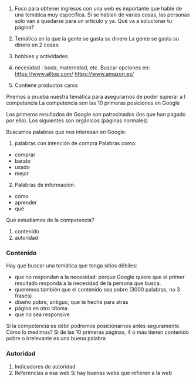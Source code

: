
1. Foco
para obtener ingresos con una web es importante  que hable de una temática muy específica.
Si se hablan de varias cosas, las personas solo van a quedarse para un artículo y ya.
Qué va a solucionar tu página?

2. Temática en la que la gente se gasta su dinero
La gente se gasta su dinero en 2 cosas:
  1. hobbies y actividades
  2. necesidad : boda, maternidad, etc.
Buscar opciones en:
https://www.alltop.com/
https://www.amazon.es/

3. Contiene productos caros


Pnemos a prueba nuestra temática para asegurarnos de poder superar a l competencia
La competencia son las 10 primeras posiciones en Google

Los primeros resultados de Google son patrocinados (los que han pagado por ello).
Los siguientes son orgánicos (páginas normales)


Buscamos palabras que nos interesan en Google:
1. palabras con intención de compra
Palabras como:
+ comprar
+ barato
+ usado
+ mejor

2. Palabras de información:
+ cómo
+ aprender
+ qué


Qué estudiamos de la competencia?
1. contenido
2. autoridad

### Contenido
Hay que buscar una temática que tenga sitios débiles:
- que no respondan a la necesidad: porque Google quiere que el primer resultado responda a la necesidad de la persona que busca.
- queremos también que el contenido sea pobre (3000 palabras, no 3 frases)
- diseño pobre, antiguo, que te heche para atrás
- página en otro idioma
- que no sea responsive

Si la competencia es débil podremos posicionarnos antes seguramente.
Cómo lo medimos? Si de las 10 primeras páginas, 4 o más tienen contenido pobre o irrelevante es una buena palabra

### Autoridad
1. Indicadores de autoridad
2. Referencias a esa web
Si hay buenas webs que refieren a la web




